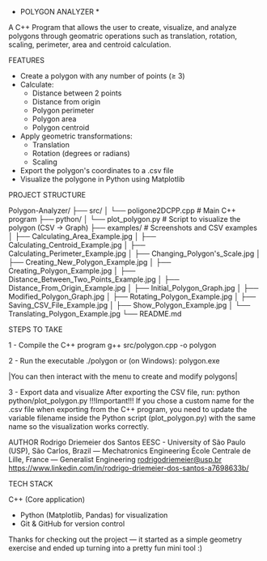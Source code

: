 * POLYGON ANALYZER *

A C++ Program that allows the user to create, visualize, and analyze polygons through geomatric operations such as translation, rotation, scaling, perimeter, area and centroid calculation.

FEATURES
 - Create a polygon with any number of points (≥ 3)
 - Calculate:
     - Distance between 2 points
     - Distance from origin
     - Polygon perimeter
     - Polygon area
     - Polygon centroid
- Apply geometric transformations:
     - Translation
     - Rotation (degrees or radians)
     - Scaling
- Export the polygon's coordinates to a .csv file
- Visualize the polygone in Python using Matplotlib

PROJECT STRUCTURE

Polygon-Analyzer/
├── src/
│   └── poligone2DCPP.cpp            # Main C++ program
├── python/
│   └── plot_polygon.py              # Script to visualize the polygon (CSV → Graph)
├── examples/                        # Screenshots and CSV examples
│   ├── Calculating_Area_Example.jpg
│   ├── Calculating_Centroid_Example.jpg
│   ├── Calculating_Perimeter_Example.jpg
│   ├── Changing_Polygon's_Scale.jpg
│   ├── Creating_New_Polygon_Example.jpg
│   ├── Creating_Polygon_Example.jpg
│   ├── Distance_Between_Two_Points_Example.jpg
│   ├── Distance_From_Origin_Example.jpg
│   ├── Initial_Polygon_Graph.jpg
│   ├── Modified_Polygon_Graph.jpg
│   ├── Rotating_Polygon_Example.jpg
│   ├── Saving_CSV_File_Example.jpg
│   ├── Show_Polygon_Example.jpg
│   └── Translating_Polygon_Example.jpg
└── README.md

STEPS TO TAKE

1 - Compile the C++ program
g++ src/polygon.cpp -o polygon

2 - Run the executable
./polygon
or (on Windows):
polygon.exe

|You can then interact with the menu to create and modify polygons|

3 - Export data and visualize
After exporting the CSV file, run:
python python/plot_polygon.py
!!!Important!!!
If you chose a custom name for the .csv file when exporting from the C++ program, you need to update the variable filename inside the Python script (plot_polygon.py) with the same name so the visualization works correctly.

AUTHOR
Rodrigo Driemeier dos Santos
EESC - University of São Paulo (USP), São Carlos, Brazil — Mechatronics Engineering
École Centrale de Lille, France — Generalist Engineering
rodrigodriemeier@usp.br
https://www.linkedin.com/in/rodrigo-driemeier-dos-santos-a7698633b/

TECH STACK

C++ (Core application)
   - Python (Matplotlib, Pandas) for visualization
   - Git & GitHub for version control

Thanks for checking out the project — it started as a simple geometry exercise and ended up turning into a pretty fun mini tool :)
